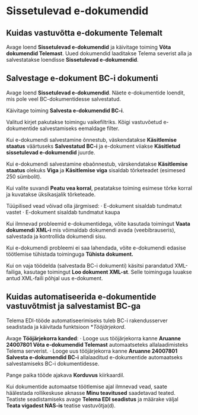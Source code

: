 ---
---
# Sissetulevad e-dokumendid

## Kuidas vastuvõtta e-dokumente Telemalt
Avage loend  **Sissetulevad e-dokumendid** ja käivitage toiming  **Võta dokumendid Telemast**. Uued dokumendid laaditakse Telema severist alla ja salvestatakse loendisse **Sissetulevad e-dokumendid**.

## Salvestage e-dokument BC-i dokumenti
Avage loend **Sissetulevad e-dokumendid**. Näete e-dokumentide loendit, mis pole veel BC-dokumentidesse salvestatud.

Käivitage toiming  **Salvesta e-dokumendid BC-i**.

Valitud kirjet pakutakse toimingu vaikefiltriks. Kõigi vastuvõetud e-dokumentide salvestamiseks eemaldage filter.

Kui e-dokumendi salvestamine õnnestub, väskendatakse  **Käsitlemise staatus** väärtuseks  **Salvestatud BC-i**  ja e-dokument viiakse **Käsitletud sissetulevad e-dokumendid** juurde.

Kui e-dokumendi salvestamine ebaõnnestub, värskendatakse **Käsitlemise staatus**  olekuks  **Viga** ja **Käsitlemise viga** sisaldab tõrketeadet (esimesed 250 sümbolit).

Kui valite suvandi **Peatu vea korral**, peatatakse toiming esimese tõrke korral ja kuvatakse üksikasjalik tõrketeade.

Tüüpilised vead võivad olla järgmised:
·  E-dokument sisaldab tundmatut vastet
·  E-dokument sisaldab tundmatut kaupa

Kui ilmnevad probleemid e-dokumentidega, võite kasutada toimingut  **Vaata dokumendi XML-i** mis võimaldab dokumendi avada (veebibrauseris), salvestada ja kontrollida dokumendi sisu.

Kui e-dokumendi probleemi ei saa lahendada, võite e-dokumendi edasise töötlemise tühistada toiminguga  **Tühista dokument.**

Kui on vaja töödelda (salvestada BC-i dokumenti) käsitsi parandatud XML-failiga, kasutage toimingut **Loo dokument XML-st**. Selle toiminguga luuakse antud XML-faili põhjal uus e-dokument.


## Kuidas automatiseerida e-dokumentide vastuvõtmist ja salvestamist BC-ga

Telema EDI-tööde automatiseerimiseks tuleb BC-i rakendusserver seadistada ja käivitada funktsioon **Tööjärjekord*.

Avage  **Tööjärjekorra kanded**:
·  Looge uus tööjärjekorra kanne **Aruanne 24007801 Võta e-dokumendid Telemast** automaatseteks allalaadimisteks Telema serverist.
·  Looge uus tööjärjekorra kanne  **Aruanne 24007801 Salvesta e-dokumendid BC-i**  allalaaditud e-dokumentide automaatseks salvestamiseks BC-i dokumentidesse.

Pange paika tööde ajakava  **Korduvus**  kiirkaardil.

Kui dokumentide automaatse töötlemise ajal ilmnevad vead, saate häälestada rollikeskuse aknasse **Minu teavitused** saadetavad teated. Teatiste seadistamiseks avage **Telema EDI seadistus**  ja määrake väljal **Teata vigadest NAS-is** teatise vastuvõtja(d). 
